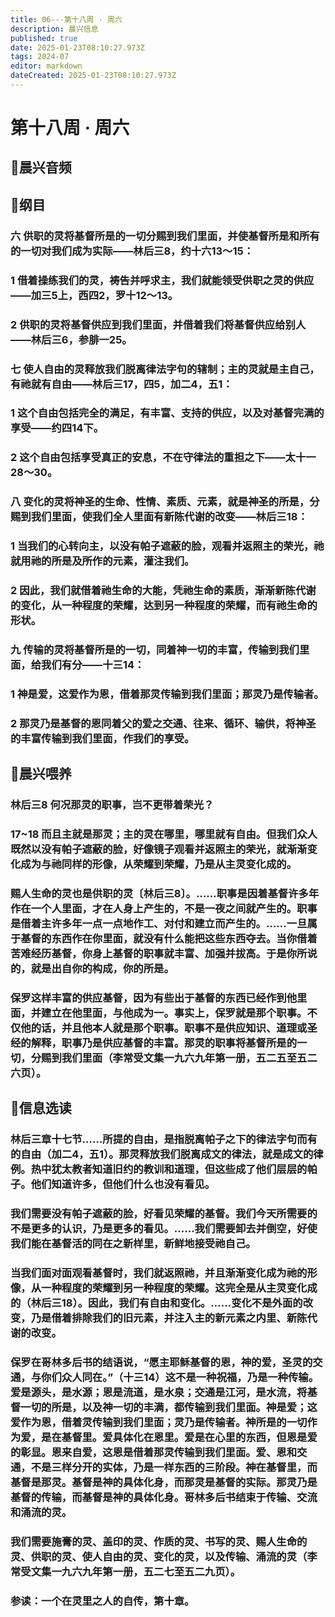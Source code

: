 ```yaml
---
title: 06---第十八周 · 周六
description: 晨兴信息
published: true
date: 2025-01-23T08:10:27.973Z
tags: 2024-07
editor: markdown
dateCreated: 2025-01-23T08:10:27.973Z
---
```


# 第十八周 · 周六
## 🎵晨兴音频

## 📖纲目

### 六	供职的灵将基督所是的一切分赐到我们里面，并使基督所是和所有的一切对我们成为实际——林后三8，约十六13～15：

### 1	借着操练我们的灵，祷告并呼求主，我们就能领受供职之灵的供应——加三5上，西四2，罗十12～13。

### 2	供职的灵将基督供应到我们里面，并借着我们将基督供应给别人——林后三6，参腓一25。

### 七	使人自由的灵释放我们脱离律法字句的辖制；主的灵就是主自己，有祂就有自由——林后三17，四5，加二4，五1：

### 1	这个自由包括完全的满足，有丰富、支持的供应，以及对基督完满的享受——约四14下。

### 2	这个自由包括享受真正的安息，不在守律法的重担之下——太十一28～30。

### 八	变化的灵将神圣的生命、性情、素质、元素，就是神圣的所是，分赐到我们里面，使我们全人里面有新陈代谢的改变——林后三18：

### 1	当我们的心转向主，以没有帕子遮蔽的脸，观看并返照主的荣光，祂就用祂的所是及所作的元素，灌注我们。

### 2	因此，我们就借着祂生命的大能，凭祂生命的素质，渐渐新陈代谢的变化，从一种程度的荣耀，达到另一种程度的荣耀，而有祂生命的形状。

### 九	传输的灵将基督所是的一切，同着神一切的丰富，传输到我们里面，给我们有分——十三14：

### 1	神是爱，这爱作为恩，借着那灵传输到我们里面；那灵乃是传输者。

### 2	那灵乃是基督的恩同着父的爱之交通、往来、循环、输供，将神圣的丰富传输到我们里面，作我们的享受。

## 📖晨兴喂养

### **林后三8**    **何况那灵的职事，岂不更带着荣光？**

### **17~18**    **而且主就是那灵；主的灵在哪里，哪里就有自由。但我们众人既然以没有帕子遮蔽的脸，好像镜子观看并返照主的荣光，就渐渐变化成为与祂同样的形像，从荣耀到荣耀，乃是从主灵变化成的。**

### 赐人生命的灵也是供职的灵〔林后三8〕。……职事是因着基督许多年作在一个人里面，才在人身上产生的，不是一夜之间就产生的。职事是借着主许多年一点一点地作工、对付和建立而产生的。……一旦属于基督的东西作在你里面，就没有什么能把这些东西夺去。当你借着苦难经历基督，你身上基督的职事就丰富、加强并拔高。于是你所说的，就是出自你的构成，你的所是。

### 保罗这样丰富的供应基督，因为有些出于基督的东西已经作到他里面，并建立在他里面，与他成为一。事实上，保罗就是那个职事。不仅他的话，并且他本人就是那个职事。职事不是供应知识、道理或圣经的解释，职事乃是供应基督的丰富。那灵的职事将基督所是的一切，分赐到我们里面（李常受文集一九六九年第一册，五二五至五二六页）。

## 📖信息选读

### 林后三章十七节……所提的自由，是指脱离帕子之下的律法字句而有的自由（加二4，五1）。那灵释放我们脱离成文的律法，就是成文的律例。热中犹太教者知道旧约的教训和道理，但这些成了他们层层的帕子。他们知道许多，但他们什么也没有看见。

### 我们需要没有帕子遮蔽的脸，好看见荣耀的基督。我们今天所需要的不是更多的认识，乃是更多的看见。……我们需要卸去并倒空，好使我们能在基督活的同在之新样里，新鲜地接受祂自己。

### 当我们面对面观看基督时，我们就返照祂，并且渐渐变化成为祂的形像，从一种程度的荣耀到另一种程度的荣耀。这完全是从主灵变化成的（林后三18）。因此，我们有自由和变化。……变化不是外面的改变，乃是借着排除我们的旧元素，并注入主的新元素之内里、新陈代谢的改变。

### 保罗在哥林多后书的结语说，“愿主耶稣基督的恩，神的爱，圣灵的交通，与你们众人同在。”（十三14）这不是一种祝福，乃是一种传输。爱是源头，是水源；恩是流道，是水泉；交通是江河，是水流，将基督一切的所是，以及神一切的丰满，都传输到我们里面。神是爱；这爱作为恩，借着灵传输到我们里面；灵乃是传输者。神所是的一切作为爱，是在基督里。爱具体化在恩里。爱是在心里的东西，但恩是爱的彰显。恩来自爱，这恩是借着那灵传输到我们里面。爱、恩和交通，不是三样分开的实体，乃是一样东西的三阶段。神在基督里，而基督是那灵。基督是神的具体化身，而那灵是基督的实际。那灵乃是基督的传输，而基督是神的具体化身。哥林多后书结束于传输、交流和涌流的灵。

### 我们需要施膏的灵、盖印的灵、作质的灵、书写的灵、赐人生命的灵、供职的灵、使人自由的灵、变化的灵，以及传输、涌流的灵（李常受文集一九六九年第一册，五二七至五二九页）。

### 参读：一个在灵里之人的自传，第十章。
<!-- Google tag (gtag.js) -->
<script async src="https://www.googletagmanager.com/gtag/js?id=G-1P8709Z16T"></script>
<script>
  window.dataLayer = window.dataLayer || [];
  function gtag(){dataLayer.push(arguments);}
  gtag('js', new Date());

  gtag('config', 'G-1P8709Z16T');
</script>